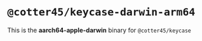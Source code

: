 # `@cotter45/keycase-darwin-arm64`

This is the **aarch64-apple-darwin** binary for `@cotter45/keycase`
